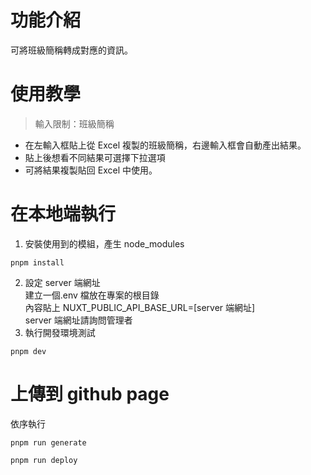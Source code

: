 # 功能介紹

可將班級簡稱轉成對應的資訊。

# 使用教學

> 輸入限制：班級簡稱

- 在左輸入框貼上從 Excel 複製的班級簡稱，右邊輸入框會自動產出結果。
- 貼上後想看不同結果可選擇下拉選項
- 可將結果複製貼回 Excel 中使用。

# 在本地端執行

1. 安裝使用到的模組，產生 node_modules

```
pnpm install
```

2. 設定 server 端網址  
   建立一個.env 檔放在專案的根目錄  
   內容貼上 NUXT_PUBLIC_API_BASE_URL=[server 端網址]  
   server 端網址請詢問管理者
3. 執行開發環境測試

```
pnpm dev
```

# 上傳到 github page

依序執行

```
pnpm run generate
```

```
pnpm run deploy
```
